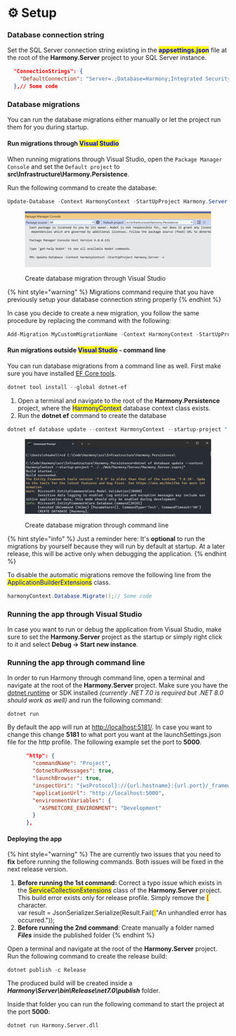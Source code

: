 # ⚙ Setup

### Database connection string

Set the SQL Server connection string existing in the <mark style="color:blue;">**appsettings.json**</mark> file at the root of the **Harmony.Server** project to your SQL Server instance.

```json
  "ConnectionStrings": {
    "DefaultConnection": "Server=.;Database=Harmony;Integrated Security=True;TrustServerCertificate=True"
  },// Some code
```

### Database migrations

You can run the database migrations either manually or let the project run them for you during startup.

#### Run migrations through <mark style="color:blue;">Visual Studio</mark>

When running migrations through Visual Studio, open the `Package Manager Console` and set the `Default project` to **src\Infrastructure\Harmony.Persistence**.

Run the following command to create the database:

```powershell
Update-Database -Context HarmonyContext -StartUpProject Harmony.Server -v
```

<figure><img src="../.gitbook/assets/visual-studio-migrations-update-database.png" alt=""><figcaption><p>Create database migration through Visual Studio</p></figcaption></figure>

{% hint style="warning" %}
Migrations command require that you have previously setup your database connection string properly
{% endhint %}

In case you decide to create a new migration, you follow the same procedure by replacing the command with the following:

```powershell
Add-Migration MyCustomMigrationName -Context HarmonyContext -StartUpProject Harmony.Server -v// Some code
```

#### Run migrations outside <mark style="color:blue;">Visual Studio</mark> - command line

You can run database migrations from a command line as well. First make sure you have installed [EF Core tools](https://learn.microsoft.com/en-us/ef/core/cli/dotnet).

```powershell
dotnet tool install --global dotnet-ef
```

1. Open a terminal and navigate to the root of the **Harmony.Persistence** project, where the <mark style="color:blue;">HarmonyContext</mark> database context class exists.
2. Run the **dotnet ef** command to create the database

```powershell
dotnet ef database update --context HarmonyContext --startup-project "../../Web/Harmony/Server/Harmony.Server.csproj"
```

<figure><img src="../.gitbook/assets/command-line-update-database.png" alt=""><figcaption><p>Create database migration through command line</p></figcaption></figure>

{% hint style="info" %}
Just a reminder here: It's **optional** to run the migrations by yourself because they will run by default at startup. At a later release, this will be active only when debugging the application.
{% endhint %}

To disable the automatic migrations remove the following line from the <mark style="color:blue;">ApplicationBuilderExtensions</mark> class.

```csharp
harmonyContext.Database.Migrate();// Some code
```

### Running the app through Visual Studio

In case you want to run or debug the application from Visual Studio, make sure to set the **Harmony.Server** project as the startup or simply right click to it and select **Debug -> Start new instance**.

### Running the app through command line

In order to run Harmony through command line, open a terminal and navigate at the root of the **Harmony.Server** project. Make sure you have the [dotnet runtime](https://dotnet.microsoft.com/en-us/download) or SDK installed _(currently .NET 7.0 is required but .NET 8.0 should work as well)_ and run the following command:

```
dotnet run
```

By default the app will run at [http://localhost:5181/](http://localhost:5181/). In case you want to change this change **5181** to what port you want at the launchSettings.json file for the http profile. The following example set the port to **5000**.

```json
      "http": {
        "commandName": "Project",
        "dotnetRunMessages": true,
        "launchBrowser": true,
        "inspectUri": "{wsProtocol}://{url.hostname}:{url.port}/_framework/debug/ws-proxy?browser={browserInspectUri}",
        "applicationUrl": "http://localhost:5000",
        "environmentVariables": {
          "ASPNETCORE_ENVIRONMENT": "Development"
        }
      },
```

#### Deploying the app

{% hint style="warning" %}
The are currently two issues that you need to **fix** before running the following commands. Both issues will be fixed in the next release version.

1. **Before running the 1st command:** Correct a typo issue which exists in the <mark style="color:blue;">ServiceCollectionExtensions</mark> class of the **Harmony.Server** project. This build error exists only for release profile. Simply remove the <mark style="color:red;">\[</mark> character.\
   var result = JsonSerializer.Serialize(Result.Fail(<mark style="color:orange;">\[</mark>"An unhandled error has occurred."));
2. **Before running the 2nd command**: Create manually a folder named _**Files**_ inside the published folder
{% endhint %}

Open a terminal and navigate at the root of the **Harmony.Server** project. Run the following command to create the release build:

```
dotnet publish -c Release
```

The produced build will be created inside a _**Harmony\Server\bin\Release\net7.0\publish**_ folder.

Inside that folder you can run the following command to start the project at the port **5000**:

```
dotnet run Harmony.Server.dll
```
